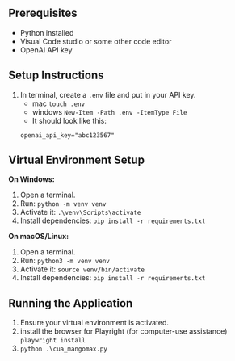 ## Prerequisites 
* Python installed
* Visual Code studio or some other code editor
* OpenAI API key

## Setup Instructions
1. In terminal, create a `.env` file and put in your API key.
    * mac `touch .env`
    * windows `New-Item -Path .env -ItemType File` 
    * It should look like this:
    ```
    openai_api_key="abc123567"
    ```

## Virtual Environment Setup

**On Windows:**
1. Open a terminal.
2. Run: `python -m venv venv`
3. Activate it: `.\venv\Scripts\activate`
4. Install dependencies: `pip install -r requirements.txt`

**On macOS/Linux:**
1. Open a terminal.
2. Run: `python3 -m venv venv`
3. Activate it: `source venv/bin/activate`
4. Install dependencies: `pip install -r requirements.txt`

## Running the Application
1. Ensure your virtual environment is activated.
1. install the browser for Playright (for computer-use assistance) `playwright install`
1. `python .\cua_mangomax.py` 